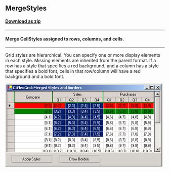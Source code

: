 ## MergeStyles
#### [Download as zip](https://grapecity.github.io/DownGit/#/home?url=https://github.com/GrapeCity/ComponentOne-WinForms-Samples/tree/master/NetFramework\FlexGrid\CS\MergeStyles)
____
#### Merge CellStyles assigned to rows, columns, and cells.
____
Grid styles are hierarchical. You can specify one or more display elements in each style.
Missing elements are inherited from the parent format.
If a row has a style that specifies a red background, and a column has a style that specifies a bold font, cells in that row/column will have a red background and a bold font.

![screenshot](screenshot.PNG)

